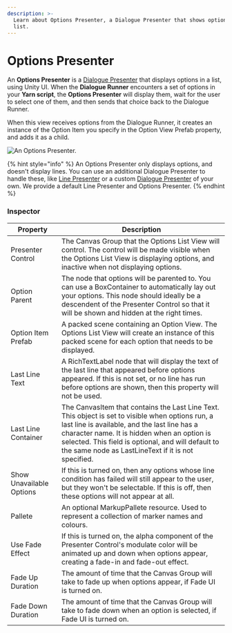 ```yaml
---
description: >-
  Learn about Options Presenter, a Dialogue Presenter that shows options in a
  list.
---
```


# Options Presenter

An **Options Presenter** is a [Dialogue Presenter](./) that displays options in a list, using Unity UI. When the **Dialogue Runner** encounters a set of options in your **Yarn script**, the **Options Presenter** will display them, wait for the user to select one of them, and then sends that choice back to the Dialogue Runner.

When this view receives options from the Dialogue Runner, it creates an instance of the Option Item you specify in the Option View Prefab property, and adds it as a child.

![An Options Presenter.](../../../../.gitbook/assets/options-presenter.jpg)

{% hint style="info" %}
An Options Presenter only displays options, and doesn't display lines. You can use an additional Dialogue Presenter to handle these, like [Line Presenter](line-presenter.md) or a custom [Dialogue Presenter](custom-dialogue-views.md) of your own. We provide a default Line Presenter and Options Presenter.
{% endhint %}

### Inspector

| Property                 | Description                                                                                                                                                                                                   |
| ------------------------ | ------------------------------------------------------------------------------------------------------------------------------------------------------------------------------------------------------------- |
| Presenter Control             | The Canvas Group that the Options List View will control. The control will be made visible when the Options List View is displaying options, and inactive when not displaying options.                    |
| Option Parent | The node that options will be parented to. You can use a BoxContainer to automatically lay out your options. This node should ideally be a descendent of the Presenter Control so that it will be shown and hidden at the right times.|
| Option Item Prefab       | A packed scene containing an Option View. The Options List View will create an instance of this packed scene for each option that needs to be displayed.                                                      |
| Last Line Text           | A RichTextLabel node that will display the text of the last line that appeared before options appeared. If this is not set, or no line has run before options are shown, then this property will not be used. |
|Last Line Container | The CanvasItem that contains the Last Line Text. This object is set to visible when options run, a last line is available, and the last line has a character name. It is hidden when an option is selected. This field is optional, and will default to the same node as LastLineText if it is not specified.| 
| Show Unavailable Options | If this is turned on, then any options whose line condition has failed will still appear to the user, but they won't be selectable. If this is off, then these options will not appear at all.                |
| Pallete                  | An optional MarkupPallete resource. Used to represent a collection of marker names and colours.                                                                                                               |
|Use Fade Effect |If this is turned on, the alpha component of the Presenter Control's modulate color will be animated up and down when options appear, creating a fade-in and fade-out effect.                                                                  |
| Fade Up Duration                   | The amount of time that the Canvas Group will take to fade up when options appear, if Fade UI is turned on.                                                                                                          |
| Fade Down Duration                 | The amount of time that the Canvas Group will take to fade down when an option is selected, if Fade UI is turned on.                                                                                                 |